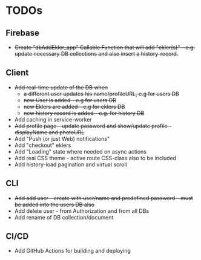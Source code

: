 # TODOs

## Firebase

- ~~Create "dbAddEkler_app" Callable Function that will add "ekler(s)" - e.g. update necessary DB collections and also insert a history-record.~~

## Client

- ~~Add real-time update of the DB when~~
    - ~~a different user updates his name/profileURL, e.g for users DB~~
    - ~~new User is added - e.g for users DB~~
    - ~~new Eklers are added - e.g for eklers DB~~
    - ~~new history record is added - e.g. for history DB~~
- Add caching in service-worker
- ~~Add profile page - update password and show/update profile - displayName and photoURL~~
- Add "Push (or just Web) notifications"
- Add "checkout" eklers
- Add "Loading" state where needed on async actions
- Add real CSS theme - active route CSS-class also to be included
- Add history-load pagination and virtual scroll

## CLI

- ~~Add add user - create with user/name and predefined password - must be added into the users DB also~~
- Add delete user - from Authorization and from all DBs
- Add rename of DB collection/document

## CI/CD

- Add GitHub Actions for building and deploying